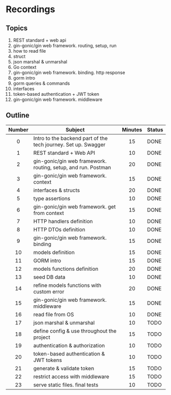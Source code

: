 # Recordings

## Topics

1. REST standard + web api
1. gin-gonic/gin web framework. routing, setup, run
1. how to read file
1. struct
1. json marshal & unmarshal
1. Go context
1. gin-gonic/gin web framework. binding. http response
1. gorm intro
1. gorm queries & commands
1. interfaces
1. token-based authentication + JWT token
1. gin-gonic/gin web framework. middleware

## Outline

|Number|Subject|Minutes|Status|
|:--:|--|:--:|--|
|0|Intro to the backend part of the tech journey. Set up. Swagger|15|DONE|
|1|REST standard + Web API|10|DONE|
|2|gin-gonic/gin web framework. routing, setup, and run. Postman|20|DONE|
|3|gin-gonic/gin web framework. context|15|DONE|
|4|interfaces & structs|20|DONE|
|5|type assertions|10|DONE|
|6|gin-gonic/gin web framework. get from context|15|DONE|
|7|HTTP handlers definition|10|DONE|
|8|HTTP DTOs definition|10|DONE|
|9|gin-gonic/gin web framework. binding|15|DONE|
|10|models definition|15|DONE|
|11|GORM intro|15|DONE|
|12|models functions definition|20|DONE|
|13|seed DB data|10|DONE|
|14|refine models functions with custom error|20|DONE|
|15|gin-gonic/gin web framework. middleware|15|DONE|
|16|read file from OS|10|DONE|
|17|json marshal & unmarshal|10|TODO|
|18|define config & use throughout the project|15|TODO|
|19|authentication & authorization|10|TODO|
|20|token-based authentication & JWT tokens|10|TODO|
|21|generate & validate token|15|TODO|
|22|restrict access with middleware|15|TODO|
|23|serve static files. final tests|10|TODO|
